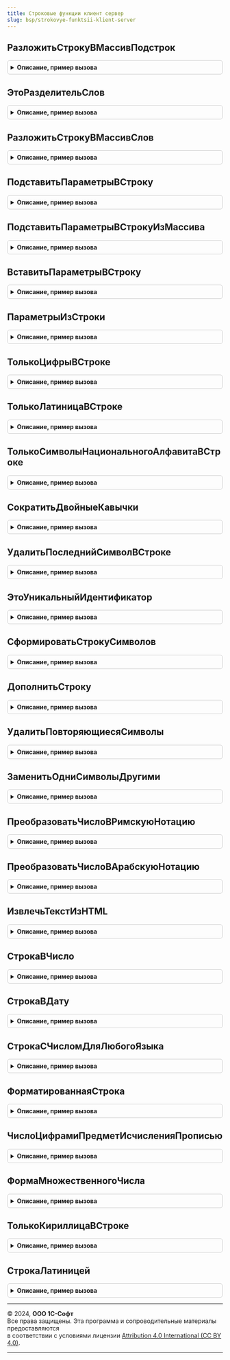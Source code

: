```yaml
---
title: Строковые функции клиент сервер
slug: bsp/strokovye-funktsii-klient-server
---
```



## РазложитьСтрокуВМассивПодстрок
<details style="margin: 1em 0; padding: 0.5em; border: 1px solid #ccc; border-radius: 6px;">

<summary style="font-weight: bold; cursor: pointer;">Описание, пример вызова</summary>

```bsl

// Разбивает строку на несколько строк по указанному разделителю. Разделитель может иметь любую длину.
// В случаях, когда разделителем является строка из одного символа, и не используется параметр СокращатьНепечатаемыеСимволы,
// рекомендуется использовать функцию платформы СтрРазделить.
//
// Параметры:
//  Значение               - Строка - текст с разделителями.
//  Разделитель            - Строка - разделитель строк текста, минимум 1 символ.
//  ПропускатьПустыеСтроки - Булево - признак необходимости включения в результат пустых строк.
//    Если параметр не задан, то функция работает в режиме совместимости со своей предыдущей версией:
//     > для разделителя-пробела пустые строки не включаются в результат, для остальных разделителей пустые строки
//       включаются в результат;
//     > если параметр Строка не содержит значащих символов или не содержит ни одного символа (пустая строка), то в
//       случае разделителя-пробела результатом функции будет массив, содержащий одно значение "" (пустая строка), а
//       при других разделителях результатом функции будет пустой массив.
//  СокращатьНепечатаемыеСимволы - Булево - сокращать непечатаемые символы по краям каждой из найденных подстрок.
//
// Возвращаемое значение:
//  Массив из Строка
//
// Пример:
//  СтроковыеФункцииКлиентСервер.РазложитьСтрокуВМассивПодстрок(",один,,два,", ",")
//  - возвратит массив из 5 элементов, три из которых  - пустые: "", "один", "", "два", "";
//  СтроковыеФункцииКлиентСервер.РазложитьСтрокуВМассивПодстрок(",один,,два,", ",", Истина)
//  - возвратит массив из двух элементов: "один", "два";
//  СтроковыеФункцииКлиентСервер.РазложитьСтрокуВМассивПодстрок(" один   два  ", " ")
//  - возвратит массив из двух элементов: "один", "два";
//  СтроковыеФункцииКлиентСервер.РазложитьСтрокуВМассивПодстрок("")
//  - возвратит пустой массив;
//  СтроковыеФункцииКлиентСервер.РазложитьСтрокуВМассивПодстрок("",,Ложь)
//  - возвратит массив с одним элементом: ""(пустая строка);
//  СтроковыеФункцииКлиентСервер.РазложитьСтрокуВМассивПодстрок("", " ")
//  - возвратит массив с одним элементом: "" (пустая строка).
//
Функция РазложитьСтрокуВМассивПодстрок(Знач Значение, Знач Разделитель = ",", Знач ПропускатьПустыеСтроки = Неопределено, Экспорт
```

Пример вызова
```bsl
Результат = СтроковыеФункцииКлиентСервер.РазложитьСтрокуВМассивПодстрок(Значение, Разделитель, ", ПропускатьПустыеСтроки, );
```
</details>

## ЭтоРазделительСлов
<details style="margin: 1em 0; padding: 0.5em; border: 1px solid #ccc; border-radius: 6px;">

<summary style="font-weight: bold; cursor: pointer;">Описание, пример вызова</summary>

```bsl

// Определяет, является ли символ разделителем.
//
// Параметры:
//  КодСимвола      - Число  - код проверяемого символа;
//  РазделителиСлов - Строка - символы разделителей. Если параметр не указан, то
//                             разделителем считаются все символы, не являющиеся цифрами,
//                             латинскими и кириллическими буквами, а также знаком подчеркивания.
//
// Возвращаемое значение:
//  Булево - Истина, если символ с кодом КодСимвола является разделителем.
//
Функция ЭтоРазделительСлов(КодСимвола, РазделителиСлов = Неопределено) Экспорт
```

Пример вызова
```bsl
Результат = СтроковыеФункцииКлиентСервер.ЭтоРазделительСлов(КодСимвола, РазделителиСлов);
```
</details>

## РазложитьСтрокуВМассивСлов
<details style="margin: 1em 0; padding: 0.5em; border: 1px solid #ccc; border-radius: 6px;">

<summary style="font-weight: bold; cursor: pointer;">Описание, пример вызова</summary>

```bsl

// Разбивает строку на несколько строк, используя заданный набор разделителей.
// Если параметр РазделителиСлов не задан, то разделителем слов считается любой из символов,
// не относящихся к символам латиницы, кириллицы, цифры, подчеркивания.
//
// Параметры:
//  Значение        - Строка - исходная строка, которую необходимо разложить на слова.
//  РазделителиСлов - Строка - перечень символов-разделителей. Например, ".,;".
//
// Возвращаемое значение:
//  Массив - список слов.
//
// Пример:
//  СтроковыеФункцииКлиентСервер.РазложитьСтрокуВМассивСлов("один-@#два2_!три") возвратит массив значений: "один",
//  "два2_", "три"; СтроковыеФункцииКлиентСервер.РазложитьСтрокуВМассивСлов("один-@#два2_!три", "#@!_") возвратит массив
//  значений: "один-", "два2", "три".
//
Функция РазложитьСтрокуВМассивСлов(Знач Значение, РазделителиСлов = Неопределено) Экспорт
```

Пример вызова
```bsl
Результат = СтроковыеФункцииКлиентСервер.РазложитьСтрокуВМассивСлов(Значение, РазделителиСлов);
```
</details>

## ПодставитьПараметрыВСтроку
<details style="margin: 1em 0; padding: 0.5em; border: 1px solid #ccc; border-radius: 6px;">

<summary style="font-weight: bold; cursor: pointer;">Описание, пример вызова</summary>

```bsl

// Подставляет параметры в строку. Максимально возможное число параметров - 9.
// Параметры в строке задаются как %<номер параметра>. Нумерация параметров начинается с единицы.
//
// Параметры:
//  ШаблонСтроки  - Строка - шаблон строки с параметрами (вхождениями вида "%<номер параметра>",
//                           например "%1 пошел в %2");
//  Параметр1   - Строка - значение подставляемого параметра.
//  Параметр2   - Строка
//  Параметр3   - Строка
//  Параметр4   - Строка
//  Параметр5   - Строка
//  Параметр6   - Строка
//  Параметр7   - Строка
//  Параметр8   - Строка
//  Параметр9   - Строка
//
// Возвращаемое значение:
//  Строка   - текстовая строка с подставленными параметрами.
//
// Пример:
//  СтроковыеФункцииКлиентСервер.ПодставитьПараметрыВСтроку(НСтр("ru='%1 пошел в %2'"), "Вася", "Зоопарк") = "Вася пошел
//  в Зоопарк".
//
Функция ПодставитьПараметрыВСтроку(Знач ШаблонСтроки, Экспорт
```

Пример вызова
```bsl
Результат = СтроковыеФункцииКлиентСервер.ПодставитьПараметрыВСтроку(ШаблонСтроки, );
```
</details>

## ПодставитьПараметрыВСтрокуИзМассива
<details style="margin: 1em 0; padding: 0.5em; border: 1px solid #ccc; border-radius: 6px;">

<summary style="font-weight: bold; cursor: pointer;">Описание, пример вызова</summary>

```bsl

// Подставляет параметры в строку. Число параметров в строке не ограничено.
// Параметры в строке задаются как %<номер параметра>. Нумерация параметров
// начинается с единицы.
//
// Параметры:
//  ШаблонСтроки  - Строка - шаблон строки с параметрами (вхождениями вида "%<номер параметра>",
//                           например "%1 пошел в %2");
//  Параметры     - Массив - значения параметров в строке ШаблонСтроки.
//
// Возвращаемое значение:
//   Строка - строка с подставленными значениями параметрами.
//
// Пример:
//  ЗначенияПараметров = Новый Массив;
//  ЗначенияПараметров.Добавить("Вася");
//  ЗначенияПараметров.Добавить("Зоопарк");
//  Результат = СтроковыеФункцииКлиентСервер.ПодставитьПараметрыВСтрокуИзМассива(НСтр("ru='%1 пошел в %2'"), ЗначенияПараметров);
//  - вернет строку "Вася пошел в Зоопарк".
//
Функция ПодставитьПараметрыВСтрокуИзМассива(Знач ШаблонСтроки, Знач Параметры) Экспорт
```

Пример вызова
```bsl
Результат = СтроковыеФункцииКлиентСервер.ПодставитьПараметрыВСтрокуИзМассива(ШаблонСтроки, Параметры) 
```
</details>

## ВставитьПараметрыВСтроку
<details style="margin: 1em 0; padding: 0.5em; border: 1px solid #ccc; border-radius: 6px;">

<summary style="font-weight: bold; cursor: pointer;">Описание, пример вызова</summary>

```bsl

// Заменяет в шаблоне строки имена параметров на их значения. Параметры в строке выделяются с двух сторон квадратными
// скобками.
//
// Параметры:
//  ШаблонСтроки - Строка    - строка, в которую необходимо вставить значения.
//  Параметры    - Структура - подставляемые значения параметров, где ключ - имя параметра без спецсимволов,
//                             значение - вставляемое значение.
//
// Возвращаемое значение:
//  Строка - строка со вставленными значениями.
//
// Пример:
//  Значения = Новый Структура("Фамилия,Имя", "Пупкин", "Вася");
//  Результат = СтроковыеФункцииКлиентСервер.ВставитьПараметрыВСтроку("Здравствуй, [Имя] [Фамилия].", Значения);
//  - возвращает: "Здравствуй, Вася Пупкин".
//
Функция ВставитьПараметрыВСтроку(Знач ШаблонСтроки, Знач Параметры) Экспорт
```

Пример вызова
```bsl
Результат = СтроковыеФункцииКлиентСервер.ВставитьПараметрыВСтроку(ШаблонСтроки, Параметры) 
```
</details>

## ПараметрыИзСтроки
<details style="margin: 1em 0; padding: 0.5em; border: 1px solid #ccc; border-radius: 6px;">

<summary style="font-weight: bold; cursor: pointer;">Описание, пример вызова</summary>

```bsl

// Получает значения параметров из строки.
//
// Параметры:
//  СтрокаПараметров - Строка - строка, содержащая параметры, каждый из которых представляет собой
//                              фрагмент вида <Имя параметра>=<Значение>, где:
//                                Имя параметра - имя параметра;
//                                Значение - его значение.
//                              Фрагменты отделяются друг от друга символами ';'.
//                              Если значение содержит пробельные символы, то оно должно быть заключено в двойные
//                              кавычки (").
//                              Например:
//                               "File=""c:\InfoBases\Trade""; Usr=""Director"";"
//  Разделитель - Строка - символ, которым фрагменты отделяются друг от друга.
//
// Возвращаемое значение:
//  Структура - значения параметров, где ключ - имя параметра, значение - значение параметра.
//
// Пример:
//  Результат = СтроковыеФункцииКлиентСервер.ПараметрыИзСтроки("File=""c:\InfoBases\Trade""; Usr=""Director"";""", ";");
//  - вернет структуру:
//     ключ "File" и значение "c:\InfoBases\Trade"
//     ключ "Usr"  и значение "Director".
//
Функция ПараметрыИзСтроки(Знач СтрокаПараметров, Знач Разделитель = ";") Экспорт
```

Пример вызова
```bsl
Результат = СтроковыеФункцииКлиентСервер.ПараметрыИзСтроки(СтрокаПараметров, Разделитель);
```
</details>

## ТолькоЦифрыВСтроке
<details style="margin: 1em 0; padding: 0.5em; border: 1px solid #ccc; border-radius: 6px;">

<summary style="font-weight: bold; cursor: pointer;">Описание, пример вызова</summary>

```bsl

// Проверяет, содержит ли строка только цифры.
//
// Параметры:
//  Значение         - Строка - проверяемая строка.
//  Устаревший       - Булево - устаревший параметр, не используется.
//  ПробелыЗапрещены - Булево - если Ложь, то в строке допустимо наличие пробелов.
//
// Возвращаемое значение:
//   Булево - Истина - строка содержит только цифры или пустая, Ложь - строка содержит иные символы.
//
// Пример:
//  Результат = СтроковыеФункцииКлиентСервер.ТолькоЦифрыВСтроке("0123"); // Истина
//  Результат = СтроковыеФункцииКлиентСервер.ТолькоЦифрыВСтроке("0123abc"); // Ложь
//  Результат = СтроковыеФункцииКлиентСервер.ТолькоЦифрыВСтроке("01 2 3",, Ложь); // Истина
//
Функция ТолькоЦифрыВСтроке(Знач Значение, Знач Устаревший = Истина, Знач ПробелыЗапрещены = Истина) Экспорт
```

Пример вызова
```bsl
Результат = СтроковыеФункцииКлиентСервер.ТолькоЦифрыВСтроке(Значение, Устаревший, ПробелыЗапрещены);
```
</details>

## ТолькоЛатиницаВСтроке
<details style="margin: 1em 0; padding: 0.5em; border: 1px solid #ccc; border-radius: 6px;">

<summary style="font-weight: bold; cursor: pointer;">Описание, пример вызова</summary>

```bsl

// Проверяет, содержит ли строка только символы латинского алфавита.
//
// Параметры:
//  СтрокаПроверки - Строка - проверяемая строка.
//  УчитыватьРазделителиСлов - Булево - учитывать ли разделители слов или они являются исключением.
//  ДопустимыеСимволы - Строка - дополнительные разрешенные символы, кроме латиницы.
//
// Возвращаемое значение:
//  Булево - Истина, если строка содержит только латинские (или допустимые) символы;
//           Ложь, если строка содержит иные символы.
//
Функция ТолькоЛатиницаВСтроке(Знач СтрокаПроверки, Знач УчитыватьРазделителиСлов = Истина, ДопустимыеСимволы = "") Экспорт
```

Пример вызова
```bsl
Результат = СтроковыеФункцииКлиентСервер.ТолькоЛатиницаВСтроке(СтрокаПроверки, УчитыватьРазделителиСлов, ДопустимыеСимволы);
```
</details>

## ТолькоСимволыНациональногоАлфавитаВСтроке
<details style="margin: 1em 0; padding: 0.5em; border: 1px solid #ccc; border-radius: 6px;">

<summary style="font-weight: bold; cursor: pointer;">Описание, пример вызова</summary>

```bsl

// Проверяет наличие в строке посторонних символов.
//
// Параметры:
//  ПроверяемаяСтрока - Строка - проверяемая строка.
//  ДополнительныеДопустимыеСимволы - Неопределено, Строка - дополнительные разрешенные символы. Если Параметр не
//                                                           указан, то
//  	допустимыми символами считаются непечатные символы: пробел, неразрывный пробел, табуляция, перевод строки
//  	и перевод формы.
//
// Возвращаемое значение:
//  Булево - Истина, если строка содержит только допустимые символы или пустая;
//           Ложь, если строка содержит иные символы.
//
Функция ТолькоСимволыНациональногоАлфавитаВСтроке(Знач ПроверяемаяСтрока, Знач ДополнительныеДопустимыеСимволы = Неопределено) Экспорт
```

Пример вызова
```bsl
Результат = СтроковыеФункцииКлиентСервер.ТолькоСимволыНациональногоАлфавитаВСтроке(ПроверяемаяСтрока, ДополнительныеДопустимыеСимволы);
```
</details>

## СократитьДвойныеКавычки
<details style="margin: 1em 0; padding: 0.5em; border: 1px solid #ccc; border-radius: 6px;">

<summary style="font-weight: bold; cursor: pointer;">Описание, пример вызова</summary>

```bsl

// Удаляет двойные кавычки с начала и конца строки, если они есть.
//
// Параметры:
//  Значение - Строка - входная строка.
//
// Возвращаемое значение:
//  Строка - строка без двойных кавычек.
//
Функция СократитьДвойныеКавычки(Знач Значение) Экспорт
```

Пример вызова
```bsl
Результат = СтроковыеФункцииКлиентСервер.СократитьДвойныеКавычки(Значение) 
```
</details>

## УдалитьПоследнийСимволВСтроке
<details style="margin: 1em 0; padding: 0.5em; border: 1px solid #ccc; border-radius: 6px;">

<summary style="font-weight: bold; cursor: pointer;">Описание, пример вызова</summary>

```bsl

// Удаляет из строки указанное количество символов справа.
//
// Параметры:
//  Текст         - Строка - строка, в которой необходимо удалить последние символы;
//  ЧислоСимволов - Число  - количество удаляемых символов.
//
Процедура УдалитьПоследнийСимволВСтроке(Текст, ЧислоСимволов = 1) Экспорт
```

Пример вызова
```bsl
СтроковыеФункцииКлиентСервер.УдалитьПоследнийСимволВСтроке(Текст, ЧислоСимволов);
```
</details>

## ЭтоУникальныйИдентификатор
<details style="margin: 1em 0; padding: 0.5em; border: 1px solid #ccc; border-radius: 6px;">

<summary style="font-weight: bold; cursor: pointer;">Описание, пример вызова</summary>

```bsl

// Проверяет, является ли строка уникальным идентификатором.
// В качестве уникального идентификатора предполагается строка вида
// "XXXXXXXX-XXXX-XXXX-XXXX-XXXXXXXXXXXX", где X = [0..9,a..f].
//
// Параметры:
//  Значение - Строка - проверяемая строка.
//
// Возвращаемое значение:
//  Булево - Истина, если переданная строка является уникальным идентификатором.
//
Функция ЭтоУникальныйИдентификатор(Знач Значение) Экспорт
```

Пример вызова
```bsl
Результат = СтроковыеФункцииКлиентСервер.ЭтоУникальныйИдентификатор(Значение) 
```
</details>

## СформироватьСтрокуСимволов
<details style="margin: 1em 0; padding: 0.5em; border: 1px solid #ccc; border-radius: 6px;">

<summary style="font-weight: bold; cursor: pointer;">Описание, пример вызова</summary>

```bsl

// Формирует строку повторяющихся символов заданной длины.
//
// Параметры:
//  Символ      - Строка - символ, из которого будет формироваться строка.
//  ДлинаСтроки - Число  - требуемая длина результирующей строки.
//
// Возвращаемое значение:
//  Строка
//
Функция СформироватьСтрокуСимволов(Знач Символ, Знач ДлинаСтроки) Экспорт
```

Пример вызова
```bsl
Результат = СтроковыеФункцииКлиентСервер.СформироватьСтрокуСимволов(Символ, ДлинаСтроки) 
```
</details>

## ДополнитьСтроку
<details style="margin: 1em 0; padding: 0.5em; border: 1px solid #ccc; border-radius: 6px;">

<summary style="font-weight: bold; cursor: pointer;">Описание, пример вызова</summary>

```bsl

// Дополняет строку символами слева или справа до заданной длины и возвращает ее.
// При этом удаляются незначащие символы слева и справа (подробнее про незначащие символы
// см. синтакс-помощник к методу платформы СокрЛП).
// По умолчанию функция дополняет строку символами "0" (ноль) слева.
//
// Параметры:
//  Значение    - Строка - исходная строка, которую необходимо дополнить символами;
//  ДлинаСтроки - Число  - требуемая результирующая длина строки;
//  Символ      - Строка - символ, которым необходимо дополнить строку;
//  Режим       - Строка - "Слева" или "Справа" - вариант добавления символов к исходной строке.
//
// Возвращаемое значение:
//  Строка - строка, дополненная символами.
//
// Пример:
//  1. Результат = СтроковыеФункцииКлиентСервер.ДополнитьСтроку("1234", 10, "0", "Слева");
//  Возвращает: "0000001234".
//
//  2. Результат = СтроковыеФункцииКлиентСервер.ДополнитьСтроку(" 1234  ", 10, "#", "Справа");
//  Строка = " 1234  "; ДлинаСтроки = 10; Символ = "#"; Режим = "Справа"
//  Возвращает: "1234######".
//
Функция ДополнитьСтроку(Знач Значение, Знач ДлинаСтроки, Знач Символ = "0", Знач Режим = "Слева") Экспорт
```

Пример вызова
```bsl
Результат = СтроковыеФункцииКлиентСервер.ДополнитьСтроку(Значение, ДлинаСтроки, Символ, Режим);
```
</details>

## УдалитьПовторяющиесяСимволы
<details style="margin: 1em 0; padding: 0.5em; border: 1px solid #ccc; border-radius: 6px;">

<summary style="font-weight: bold; cursor: pointer;">Описание, пример вызова</summary>

```bsl

// Удаляет крайние повторяющиеся символы слева или справа в строке.
//
// Параметры:
//  Значение        - Строка - исходная строка, из которой необходимо удалить крайние повторяющиеся символы;
//  УдаляемыйСимвол - Строка - искомый символ для удаления;
//  Режим           - Строка - "Слева" или "Справа" - режим удаления символов в исходной строке.
//
// Возвращаемое значение:
//  Строка - обрезанная строка.
//
Функция УдалитьПовторяющиесяСимволы(Знач Значение, Знач УдаляемыйСимвол, Знач Режим = "Слева") Экспорт
```

Пример вызова
```bsl
Результат = СтроковыеФункцииКлиентСервер.УдалитьПовторяющиесяСимволы(Значение, УдаляемыйСимвол, Режим);
```
</details>

## ЗаменитьОдниСимволыДругими
<details style="margin: 1em 0; padding: 0.5em; border: 1px solid #ccc; border-radius: 6px;">

<summary style="font-weight: bold; cursor: pointer;">Описание, пример вызова</summary>

```bsl

// Выполняет замену символов в строке.
// Предназначена для простых случаев - например, для замены латиницы на похожие кириллические символы.
//
// Параметры:
//  ЗаменяемыеСимволы - Строка - строка символов, каждый из которых требует замены;
//  Значение          - Строка - исходная строка, в которой требуется замена символов;
//  СимволыЗамены     - Строка - строка символов, на каждый из которых нужно заменить символы параметра
//                               ЗаменяемыеСимволы.
//
// Возвращаемое значение:
//  Строка - строка после замены символов.
//
Функция ЗаменитьОдниСимволыДругими(ЗаменяемыеСимволы, Значение, СимволыЗамены) Экспорт
```

Пример вызова
```bsl
Результат = СтроковыеФункцииКлиентСервер.ЗаменитьОдниСимволыДругими(ЗаменяемыеСимволы, Значение, СимволыЗамены) 
```
</details>

## ПреобразоватьЧислоВРимскуюНотацию
<details style="margin: 1em 0; padding: 0.5em; border: 1px solid #ccc; border-radius: 6px;">

<summary style="font-weight: bold; cursor: pointer;">Описание, пример вызова</summary>

```bsl

// Выполняет преобразование арабского числа в римское.
//
// Параметры:
//  АрабскоеЧисло - Число - число, целое, от 0 до 999;
//  ИспользоватьКириллицу - Булево - использовать в качестве арабских цифр кириллицу или латиницу.
//
// Возвращаемое значение:
//  Строка - число в римской нотации.
//
// Пример:
//  СтроковыеФункцииКлиентСервер.ПреобразоватьЧислоВРимскуюНотацию(17) = "XVII".
//
Функция ПреобразоватьЧислоВРимскуюНотацию(АрабскоеЧисло, ИспользоватьКириллицу = Истина) Экспорт
```

Пример вызова
```bsl
Результат = СтроковыеФункцииКлиентСервер.ПреобразоватьЧислоВРимскуюНотацию(АрабскоеЧисло, ИспользоватьКириллицу);
```
</details>

## ПреобразоватьЧислоВАрабскуюНотацию
<details style="margin: 1em 0; padding: 0.5em; border: 1px solid #ccc; border-radius: 6px;">

<summary style="font-weight: bold; cursor: pointer;">Описание, пример вызова</summary>

```bsl

// Выполняет преобразование римского числа в арабское.
//
// Параметры:
//  РимскоеЧисло - Строка - число, записанное римскими цифрами;
//  ИспользоватьКириллицу - Булево - использовать в качестве арабских цифр кириллицу или латиницу.
//
// Возвращаемое значение:
//  Число - преобразованное число.
//
// Пример:
//  СтроковыеФункцииКлиентСервер.ПреобразоватьЧислоВАрабскуюНотацию("XVII") = 17.
//
Функция ПреобразоватьЧислоВАрабскуюНотацию(РимскоеЧисло, ИспользоватьКириллицу = Истина) Экспорт
```

Пример вызова
```bsl
Результат = СтроковыеФункцииКлиентСервер.ПреобразоватьЧислоВАрабскуюНотацию(РимскоеЧисло, ИспользоватьКириллицу);
```
</details>

## ИзвлечьТекстИзHTML
<details style="margin: 1em 0; padding: 0.5em; border: 1px solid #ccc; border-radius: 6px;">

<summary style="font-weight: bold; cursor: pointer;">Описание, пример вызова</summary>

```bsl

// Очищает текст в формате HTML от тегов и возвращает неформатированный текст.
//
// Параметры:
//  ИсходныйТекст - Строка - текст в формате HTML.
//
// Возвращаемое значение:
//  Строка - текст, очищенный от тегов, скриптов и заголовков.
//
Функция ИзвлечьТекстИзHTML(Знач ИсходныйТекст) Экспорт
```

Пример вызова
```bsl
Результат = СтроковыеФункцииКлиентСервер.ИзвлечьТекстИзHTML(ИсходныйТекст) 
```
</details>

## СтрокаВЧисло
<details style="margin: 1em 0; padding: 0.5em; border: 1px solid #ccc; border-radius: 6px;">

<summary style="font-weight: bold; cursor: pointer;">Описание, пример вызова</summary>

```bsl

// Преобразует исходную строку в число без вызова исключений.
//
// Параметры:
//   Значение - Строка - строка, которую необходимо привести к числу.
//                       Например, "10", "+10", "010", вернет 10;
//                                 "(10)", "-10",вернет -10;
//                                 "10,2", "10.2",вернет 10.2;
//                                 "000", " ", "",вернет 0;
//                                 "10текст", вернет Неопределено.
//
// Возвращаемое значение:
//   Число, Неопределено - полученное число, либо Неопределено, если строка не является числом.
//
Функция СтрокаВЧисло(Знач Значение) Экспорт
```

Пример вызова
```bsl
Результат = СтроковыеФункцииКлиентСервер.СтрокаВЧисло(Значение) 
```
</details>

## СтрокаВДату
<details style="margin: 1em 0; padding: 0.5em; border: 1px solid #ccc; border-radius: 6px;">

<summary style="font-weight: bold; cursor: pointer;">Описание, пример вызова</summary>

```bsl

// Преобразует исходную строку в дату.
// Если дату не удалось распознать, то возвращается пустая дата (01.01.01 00:00:00).
//
// Параметры:
//  Значение - Строка - строка, которую необходимо привести к дате.
//                      Формат даты должен быть в виде "ДД.ММ.ГГГГ" или "ДД/ММ/ГГ" или "ДД-ММ-ГГ ЧЧ:ММ:CC",
//                      Например, "23.02.1980" или "23/02/80 09:15:45".
//  ЧастьДаты - ЧастиДаты - определяет допустимые части даты. По умолчанию, ЧастиДаты.Дата.
//
// Возвращаемое значение:
//  Дата
//
Функция СтрокаВДату(Знач Значение, ЧастьДаты = Неопределено) Экспорт
```

Пример вызова
```bsl
Результат = СтроковыеФункцииКлиентСервер.СтрокаВДату(Значение, ЧастьДаты);
```
</details>

## СтрокаСЧисломДляЛюбогоЯзыка
<details style="margin: 1em 0; padding: 0.5em; border: 1px solid #ccc; border-radius: 6px;">

<summary style="font-weight: bold; cursor: pointer;">Описание, пример вызова</summary>

```bsl

// Формирует представление числа для определенного языка и параметров числа.
//  Представление параметров:
//  ┌──────┬──────┬─────────────────┬────────────────┬───────────────────┬───────────────────────┬────────────────┐
//  │ Lang │ Zero │ One             │ Two            │ Few               │ Many                  │ Other          │
//  ├──────┼──────┼─────────────────┼────────────────┼───────────────────┼───────────────────────┼────────────────┤
//  │ ru   │      │ XX1 / X11       │                │ XX2─XX4 / X12─X14 │ XX0, XX5─XX9, X11─X14 │ дробные        │
//  │ Card.│      │ остался %1 день │                │ осталось %1 дня   │ осталось %1 дней      │ осталось %1 дня│
//  │      │      │ вижу %1 рыбу    │                │ вижу %1─х рыб     │ вижу %5 рыб           │ вижу %1 рыбы   │
//  ├──────┼──────┼─────────────────┼────────────────┼───────────────────┼───────────────────────┼────────────────┤
//  │ ru   │      │                 │                │                   │                       │ других нет     │
//  │ Ord. │      │                 │                │                   │                       │ %1─й день      │
//  ├──────┼──────┼─────────────────┼────────────────┼───────────────────┼───────────────────────┼────────────────┤
//  │ en   │      │ для 1           │                │                   │                       │ остальное      │
//  │ Card.│      │ left %1 day     │                │                   │                       │ left %1 days   │
//  ├──────┼──────┼─────────────────┼────────────────┼───────────────────┼───────────────────────┼────────────────┤
//  │ en   │      │ XX1 / X11       │ XX2 / X12      │ XX3 / X13         │                       │ остальное      │
//  │ Ord. │      │ %1st day        │ %1nd day       │ %1rd day          │                       │ %1th day.      │
//  └──────┴──────┴─────────────────┴────────────────┴───────────────────┴───────────────────────┴────────────────┘
//  ┌──────┬───────────────────────────┐
//  │Card. │ Cardinal ─ Количественное;│
//  │ Ord. │ Ordinal  - Порядковое;    │
//  ├──────┼───────────────────────────┤
//  │   X  │ любая цифра;              │
//  │   /  │ кроме.                    │
//  └──────┴───────────────────────────┘
//
// Параметры:
//  Шаблон          - Строка - строка, содержит перечисленные через точку с запятой 6 форм строки
//                             для каждой категории числительного:
//                             %1 обозначает позицию числа;
//  Число           - Число - число, которое будет подставлено в строку вместо параметра "%1".
//  Вид             - ВидЧисловогоЗначения - определяет вид числового значения, для которого формируется представление.
//                                           Количественное (по умолчанию) или Порядковое.
//  ФорматнаяСтрока - Строка - строка параметров форматирования. См. аналогичный параметр в СтрокаСЧислом.
//
// Возвращаемое значение:
//  Строка - представление строки числа в требуемой форме.
//
// Пример:
//
//  Строка = СтроковыеФункцииКлиентСервер.СтрокаСЧисломДляЛюбогоЯзыка(
//		НСтр("ru=';остался %1 день;;осталось %1 дня;осталось %1 дней;осталось %1 дня';
//		     |en=';%1 day left;;;;%1 days left'"),
//		0.05,, "ЧДЦ=1");
//
Функция СтрокаСЧисломДляЛюбогоЯзыка(Шаблон, Число, Вид = Неопределено, ФорматнаяСтрока = "ЧН=0;") Экспорт
```

Пример вызова
```bsl
Результат = СтроковыеФункцииКлиентСервер.СтрокаСЧисломДляЛюбогоЯзыка(Шаблон, Число, Вид, ФорматнаяСтрока);
```
</details>

## ФорматированнаяСтрока
<details style="margin: 1em 0; padding: 0.5em; border: 1px solid #ccc; border-radius: 6px;">

<summary style="font-weight: bold; cursor: pointer;">Описание, пример вызова</summary>

```bsl

// Устарела. Следует использовать см. СтроковыеФункции.ФорматированнаяСтрока
// или см. СтроковыеФункцииКлиент.ФорматированнаяСтрока.
//
// Форматирует строку в соответствии с заданным шаблоном.
// Возможные значения тегов в шаблоне:
// - <b> Строка </b> - выделяет строку жирным шрифтом.
// - <a href = "Ссылка"> Строка </a> - добавляет гиперссылку.
// Например, "Минимальная версия приложения <b>1.1</b>. <a href = "Обновление">Обновите</a> приложение.".
//
// Параметры:
//  СтрокаСТегами - Строка - строка, содержащая теги форматирования.
//
// Возвращаемое значение:
//  ФорматированнаяСтрока - преобразованная строка.
//
Функция ФорматированнаяСтрока(Знач СтрокаСТегами) Экспорт
```

Пример вызова
```bsl
Результат = СтроковыеФункцииКлиентСервер.ФорматированнаяСтрока(СтрокаСТегами) 
```
</details>

## ЧислоЦифрамиПредметИсчисленияПрописью
<details style="margin: 1em 0; padding: 0.5em; border: 1px solid #ccc; border-radius: 6px;">

<summary style="font-weight: bold; cursor: pointer;">Описание, пример вызова</summary>

```bsl

// Устарела. Следует использовать см. СтроковыеФункцииКлиентСервер.СтрокаСЧисломДляЛюбогоЯзыка.
//
// ЧислоЦифрамиПредметИсчисленияПрописью(1.5, "минуту,минуты,минут");
// ->СтрокаСЧисломДляЛюбогоЯзыка(";%1 минуту;;%1 минуты;%1 минут;%1 минуты ", Значение);
//
// ЧислоЦифрамиПредметИсчисленияПрописью(1.5, "минуту,минуты,минут ", Ложь);
// ->СтрокаСЧисломДляЛюбогоЯзыка(";минуту;;минуты;минут;минуты", Значение);
//
// Возвращает текстовое представление числа с единицей измерения в правильном склонении и числе.
//
// Параметры:
//  Значение                    - Число  - любое целое число.
//  ПараметрыПредметаИсчисления - Строка - варианты написания единицы измерения для одной,
//                                         для двух и для пяти единиц, разделитель - запятая.
//  ДобавлятьЧислоКРезультату   - Булево - при передаче значения Ложь число не будет добавлено к строке.
//
// Возвращаемое значение:
//  Строка - текстовое представление количества единиц, число записывается цифрами.
//
// Пример:
//  ЧислоЦифрамиПредметИсчисленияПрописью(23,  "минуту,минуты,минут") = "23 минуты";
//  ЧислоЦифрамиПредметИсчисленияПрописью(15,  "минуту,минуты,минут") = "15 минут".
//
Функция ЧислоЦифрамиПредметИсчисленияПрописью(Знач Значение, Знач ПараметрыПредметаИсчисления, Экспорт
```

Пример вызова
```bsl
Результат = СтроковыеФункцииКлиентСервер.ЧислоЦифрамиПредметИсчисленияПрописью(Значение, ПараметрыПредметаИсчисления, );
```
</details>

## ФормаМножественногоЧисла
<details style="margin: 1em 0; padding: 0.5em; border: 1px solid #ccc; border-radius: 6px;">

<summary style="font-weight: bold; cursor: pointer;">Описание, пример вызова</summary>

```bsl

// Устарела. Следует использовать см. СтроковыеФункцииКлиентСервер.СтрокаСЧисломДляЛюбогоЯзыка.
//
// ФормаМножественногоЧисла("минуту", "минуты", "минут", 1.5);
// -> СтрокаСЧисломДляЛюбогоЯзыка(";минуту;;минуты;минут;минуты", Значение);
//
// Возвращает единицу измерения в нужном склонении в зависимости от количества единиц.
//
// Параметры:
//  ФормаДля1 - Строка - форма слова для одной единицы;
//  ФормаДля2 - Строка - форма слова для двух единиц;
//  ФормаДля5 - Строка - форма слова для пяти единиц;
//  Значение  - Число  - любое целое число.
//
// Возвращаемое значение:
//  Строка - единица изменения в нужном склонении.
//
// Пример:
//  СтроковыеФункцииКлиентСервер.ФормаМножественногоЧисла("шкаф", "шкафа", "шкафов", 3); возвращает "шкафа".
//
Функция ФормаМножественногоЧисла(ФормаДля1, ФормаДля2, ФормаДля5, Знач Значение) Экспорт
```

Пример вызова
```bsl
Результат = СтроковыеФункцииКлиентСервер.ФормаМножественногоЧисла(ФормаДля1, ФормаДля2, ФормаДля5, Значение) 
```
</details>

## ТолькоКириллицаВСтроке
<details style="margin: 1em 0; padding: 0.5em; border: 1px solid #ccc; border-radius: 6px;">

<summary style="font-weight: bold; cursor: pointer;">Описание, пример вызова</summary>

```bsl

// Локализация

// Устарела. Следует использовать см. СтроковыеФункцииКлиентСервер.ТолькоСимволыНациональногоАлфавитаВСтроке
// Проверяет, содержит ли строка только символы кириллического алфавита.
//
// Параметры:
//  СтрокаПроверки - Строка - проверяемая строка.
//  УчитыватьРазделителиСлов - Булево - учитывать ли разделители слов или они являются исключением.
//  ДопустимыеСимволы - Строка - дополнительные разрешенные символы, кроме кириллицы.
//
// Возвращаемое значение:
//  Булево - Истина, если строка содержит только кириллические (или допустимые) символы или пустая;
//           Ложь, если строка содержит иные символы.
//
Функция ТолькоКириллицаВСтроке(Знач СтрокаПроверки, Знач УчитыватьРазделителиСлов = Истина, ДопустимыеСимволы = "") Экспорт
```

Пример вызова
```bsl
Результат = СтроковыеФункцииКлиентСервер.ТолькоКириллицаВСтроке(СтрокаПроверки, УчитыватьРазделителиСлов, ДопустимыеСимволы);
```
</details>

## СтрокаЛатиницей
<details style="margin: 1em 0; padding: 0.5em; border: 1px solid #ccc; border-radius: 6px;">

<summary style="font-weight: bold; cursor: pointer;">Описание, пример вызова</summary>

```bsl

// Конец Локализация

// Устарела. Следует использовать см. СтроковыеФункции.СтрокаЛатиницей
// или см. СтроковыеФункцииКлиент.СтрокаЛатиницей.
//
// Преобразует исходную строку в транслит.
// Может использоваться для отправки SMS-сообщений латиницей или для сохранения
// файлов и папок, чтобы обеспечить возможность их переноса между разными операционными системами.
// Обратное преобразование из латинских символов не предусмотрено.
//
// Параметры:
//  Значение - Строка - произвольная строка.
//
// Возвращаемое значение:
//  Строка - строка, в которой кириллица заменена на транслит.
//
Функция СтрокаЛатиницей(Знач Значение) Экспорт
```

Пример вызова
```bsl
Результат = СтроковыеФункцииКлиентСервер.СтрокаЛатиницей(Значение) 
```
</details>

---

© 2024, **ООО 1С-Софт**  
Все права защищены. Эта программа и сопроводительные материалы предоставляются  
в соответствии с условиями лицензии [Attribution 4.0 International (CC BY 4.0)](https://creativecommons.org/licenses/by/4.0/legalcode).

---
